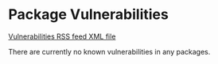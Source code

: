 # Package Vulnerabilities

[Vulnerabilities RSS feed XML file](https://raw.githubusercontent.com/zopencommunity/meta/main/docs/vulnerabilities_rss.xml)

There are currently no known vulnerabilities in any packages.